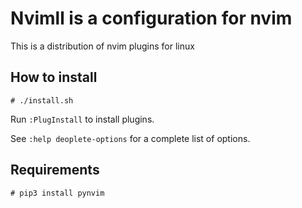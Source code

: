 # Nvimll is a configuration for nvim

This is a distribution of nvim plugins for linux


## How to install

```shell
# ./install.sh
```

Run `:PlugInstall` to install plugins.

See `:help deoplete-options` for a complete list of options.


## Requirements

```shell
# pip3 install pynvim
```
